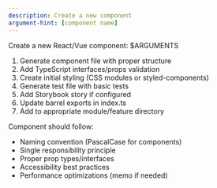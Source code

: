 ```yaml
---
description: Create a new component
argument-hint: [component name]
---
```


Create a new React/Vue component: $ARGUMENTS

1. Generate component file with proper structure
2. Add TypeScript interfaces/props validation
3. Create initial styling (CSS modules or styled-components)
4. Generate test file with basic tests
5. Add Storybook story if configured
6. Update barrel exports in index.ts
7. Add to appropriate module/feature directory

Component should follow:
- Naming convention (PascalCase for components)
- Single responsibility principle
- Proper prop types/interfaces
- Accessibility best practices
- Performance optimizations (memo if needed)